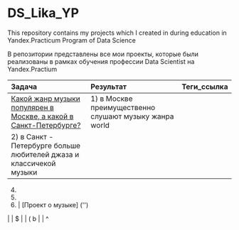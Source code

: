 # DS_Lika_YP
This repository contains my projects which I created in during education in Yandex.Practicum Program of Data Science

В репозитории представлены  все мои проекты, которые были реализованы в рамках обучения профессии Data Scientist на Yandex.Practium

Задача | Результат | Теги_ссылка
:------ | :----------|:----------
[Какой жанр музыки популярен в Москве, а какой в Санкт-Петербурге?](https://github.com/BerlinLika11/DS_Lika_YP/tree/main/%E2%84%961_music_genre_Msk_Peter) |1) в Москве преимущественно слушают музыку жанра world |
2) в Санкт - Петербурге больше любителей джаза и классичекой музыки|



4) 
5) 
6) | [Проект о музыке]                                                                                   ('')
                                                                    
|          | $
       |           | (
b      |           | ^  
